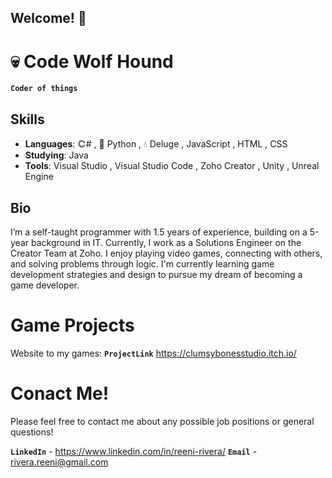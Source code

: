 ## Welcome! 🚀

# 💀 Code Wolf Hound

**`Coder of things`**

## Skills
- **Languages**: 𐃗# , 🐍 Python , 💧 Deluge , JavaScript , HTML , CSS
- **Studying**: Java
- **Tools**: Visual Studio , Visual Studio Code , Zoho Creator , Unity , Unreal Engine
## Bio
I’m a self-taught programmer with 1.5 years of experience, building on a 5-year background in IT. Currently, I work as a Solutions Engineer on the Creator Team at Zoho. 
I enjoy playing video games, connecting with others, and solving problems through logic. I'm currently learning game development strategies and design to pursue my dream of becoming a game developer.

# Game Projects
Website to my games:
**`ProjectLink`** https://clumsybonesstudio.itch.io/

# Conact Me!
Please feel free to contact me about any possible job positions or general questions!

**`LinkedIn`** - https://www.linkedin.com/in/reeni-rivera/
**`Email`** - rivera.reeni@gmail.com
